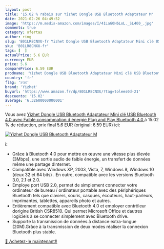 ```yaml
---
layout: post
title: '15.02 % rabais sur Yizhet Dongle USB Bluetooth Adaptateur M'
date: 2021-02-26 04:49:52
image: 'https://m.media-amazon.com/images/I/41LaG0H6LoL._SL400_.jpg'
comments: true
category: ofertas
author: ring
slug: 'B01LR8CNXU-fr Yizhet Dongle USB Bluetooth Adaptateur Mini clé USB...'
sku: 'B01LR8CNXU-fr'
tags: [  ]
actualPrice: 5.6 EUR
currency: EUR
price: 5.6
comparePrice: 6.59 EUR
prodname: 'Yizhet Dongle USB Bluetooth Adaptateur Mini clé USB Bluetooth 4.0 avec Faible consommation d énergie Plug and Play  Bluetooth 4.0 '
country: 'fr'
flag: '🇫🇷'
brand: 'Yizhet'
buyurl: 'https://www.amazon.fr/dp/B01LR8CNXU/?tag=tolees0d-21'
descuento: '15.02'
average: '6.32600000000001'
---
```


Vous avez [Yizhet Dongle USB Bluetooth Adaptateur Mini clé USB Bluetooth 4.0 avec Faible consommation d énergie Plug and Play  Bluetooth 4.0 ](https://www.amazon.fr/dp/B01LR8CNXU/?tag=tolees0d-21)  à  15.02 % de réduction, prix final  5.6 EUR (original: 6.59 EUR) ici:

[![Yizhet Dongle USB Bluetooth Adaptateur M](https://m.media-amazon.com/images/I/41LaG0H6LoL._SL400_.jpg)](https://www.amazon.fr/dp/B01LR8CNXU/?tag=tolees0d-21)

ℹ️:

- Grâce à Bluetooth 4.0 pour mettre en œuvre une vitesse plus élevée (3Mbps), une sortie audio de faible énergie, un transfert de données même une partage dInternet.
- Compatible avec Windows XP, 2003, Vista, 7, Windows 8, Windows 10 (deux 32 et 64 bits) . En outre, compatible avec les versions Bluetooth 3.0, 2.1 et 2.0.
- Employe port USB 2.0, permet de simplement connecter votre ordinateur de bureau / ordinateur portable avec des périphériques Bluetooth tels que claviers, souris, casques, écouteurs, haut-parleurs, imprimantes, tablettes, appareils photo et autres.
- Entièrement compatible avec Bluetooth 4.0 et employer contrôleur dorigine British CSR8510. Qui permet Microsoft Office et dautres logiciels à se connecter simplement avec Bluetooth drive.
- Supporte la transmission de données à distance extra-longue (20M).Grâce à la transmission de deux modes réaliser la connexion Bluetooth plus stable.

[🛒 Achetez-le maintenant!!](https://www.amazon.fr/dp/B01LR8CNXU/?tag=tolees0d-21)
